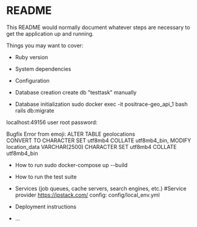 # README

This README would normally document whatever steps are necessary to get the
application up and running.

Things you may want to cover:

* Ruby version

* System dependencies

* Configuration

* Database creation
create db "testtask" manually
* Database initialization
sudo docker exec -it positrace-geo_api_1 bash
rails db:migrate

localhost:49156
user root
password:

Bugfix Error from emoji:
ALTER TABLE geolocations  
  CONVERT TO CHARACTER SET utf8mb4 COLLATE utf8mb4_bin,
MODIFY location_data VARCHAR(2500)
    CHARACTER SET utf8mb4 COLLATE utf8mb4_bin

* How to run 
sudo docker-compose up --build

* How to run the test suite

* Services (job queues, cache servers, search engines, etc.)
#Service provider https://ipstack.com/
config: config/local_env.yml

* Deployment instructions

* ...

